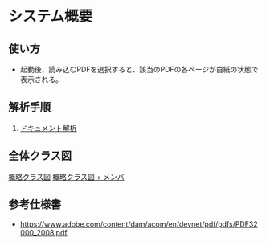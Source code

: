 # システム概要
## 使い方
- 起動後、読み込むPDFを選択すると、該当のPDFの各ページが白紙の状態で表示される。

## 解析手順
1. [ドキュメント解析](document_reader/document_reader.md)

## 全体クラス図
[概略クラス図](overview.class.pu)
[概略クラス図 + メンバ](members.class.pu)

## 参考仕様書
- https://www.adobe.com/content/dam/acom/en/devnet/pdf/pdfs/PDF32000_2008.pdf
